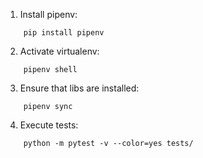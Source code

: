1. Install pipenv:
```
    pip install pipenv
```
2. Activate virtualenv:
```
    pipenv shell
```
3. Ensure that libs are installed:
```
    pipenv sync
```
4. Execute tests:
```
    python -m pytest -v --color=yes tests/
```
